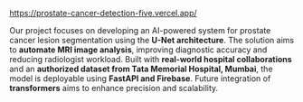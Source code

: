https://prostate-cancer-detection-five.vercel.app/


Our project focuses on developing an AI-powered system for prostate cancer lesion segmentation
using the **U-Net architecture**. The solution aims to **automate MRI image analysis**, improving diagnostic accuracy and reducing radiologist workload. Built with
**real-world hospital collaborations** and an **authorized dataset from Tata Memorial Hospital, Mumbai**, the model is deployable using **FastAPI and Firebase**. 
Future integration of **transformers** aims to enhance precision and scalability.



